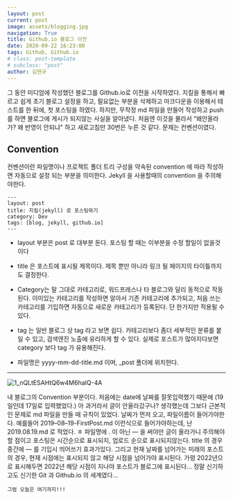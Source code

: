 ```yaml
---
layout: post
current: post
image: assets/blogging.jpg
navigation: True
title: Github.io 블로그 이전
date: 2020-09-22 16:23:00
tags: Github, Github.io
# class: post-template
# subclass: "post"
author: 김현규
---
```


그 동안 미디엄에 작성했던 블로그를 Github.io로 이전을 시작하였다.
지킬을 통해서 빠르고 쉽게 초기 블로그 설정을 하고, 필요없는 부분을 삭제하고 마크다운을 이용해서 테스트를 한 뒤에, 첫 포스팅을 하였다.
하지만, 무작정 md 파일을 만들어 작성하고 push를 하면 블로그에 게시가 되지않는 사실을 알아냈다. 처음엔 이것을 몰라서 “왜안올라가? 왜 반영이 안되냐" 하고 새로고침만 30번은 누른 것 같다.
문제는 컨벤션이였다.

## Convention

컨벤션이란 파일명이나 프로젝트 폴더 트리 구성을 약속된 convention 에 따라 작성하면 자동으로 설정 되는 부분을 의미한다. Jekyll 을 사용할때의 convention 을 주의해야한다.

```
---
layout: post
title: 지킬(jekyll) 로 포스팅하기
category: Dev
tags: [blog, jekyll, github.io]
---
```

- layout 부분은 post 로 대부분 둔다. 포스팅 할 때는 이부분을 수정 할일이 없을것이다
- title 은 포스트에 표시될 제목이다. 제목 뿐만 아니라 링크 될 페이지의 타이틀까지도 결정한다.
- Category는 말 그대로 카테고리로, 워드프레스나 타 블로그와 달리 동적으로 작동된다. 이미있는 카테고리를 작성하면 알아서 기존 카테고리에 추가되고,
  처음 쓰는 카테고리를 기입하면 자동으로 새로운 카테고리가 등록된다. 단 한가지만 적용될 수 있다.

- tag 는 일반 블로그 상 tag 라고 보면 쉽다. 카테고리보다 좀더 세부적인 분류를 붙일 수 있고, 검색엔진 노출에 유리하게 할 수 있다. 실제로 포스트가 많아지다보면 category 보다 tag 가 유용해진다.
- 파일명은 yyyy-mm-dd-title.md 이며, \_post 폴더에 위치한다.

<hr>

![1_nQLtESAHtQ6w4M6haIQ-4A](https://user-images.githubusercontent.com/46562138/91376130-6014dc00-e857-11ea-9de6-0799a71e35a8.png)

내 블로그의 Convention 부분이다.
처음에는 date에 날짜를 잘못입력했기 때문에 (19일인데 17일로 입력했었다.)
아 과거라서 글이 안올라갔구나? 생각했는데 그보다 근본적인 문제로
md 파일을 만들 때 규칙이 있었다. 날짜가 먼저 오고, 파일이름이 들어가야한다.
예를들어
2019–08–19-FirstPost.md
이런식으로 들어가야하는데, 난 2019.08.19.md 로 적었다. ㅎ
파일명에 . 이 아닌 — 을 써야만 글이 올라가니 주의해야 할 점이고
포스팅은 시간순으로 표시되지, 업로드 순으로 표시되지않는다. title 의 경우 중간에 — 를 기입시 띄어쓰기 효과가있다. 그리고 현재 날짜를 넘어가는 미래의 포스트의 경우, 현재 시점에는 표시되지 않고 해당 시점을 넘어가야 표시된다. 가령 2022년으로 표시해두면 2022년 해당 시점이 지나야 포스트가 블로그에 표시된다…
정말 신기하고도 신기한 Git 과 Github.io 의 세계였다…

<code>그럼 오늘은 여기까지!!!</code>
